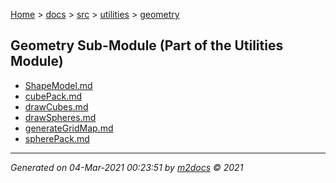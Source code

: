 [Home](../../../index.md) > [docs](../../../docs_index.md) > [src](../../src_index.md) > [utilities](../utilities_index.md) > [geometry](geometry_index.md)  

## Geometry Sub-Module (Part of the Utilities Module)

- [ShapeModel.md](ShapeModel.md)
- [cubePack.md](cubePack.md)
- [drawCubes.md](drawCubes.md)
- [drawSpheres.md](drawSpheres.md)
- [generateGridMap.md](generateGridMap.md)
- [spherePack.md](spherePack.md)

***

*Generated on 04-Mar-2021 00:23:51 by [m2docs](https://github.com/crgnam-research/m2docs) © 2021*